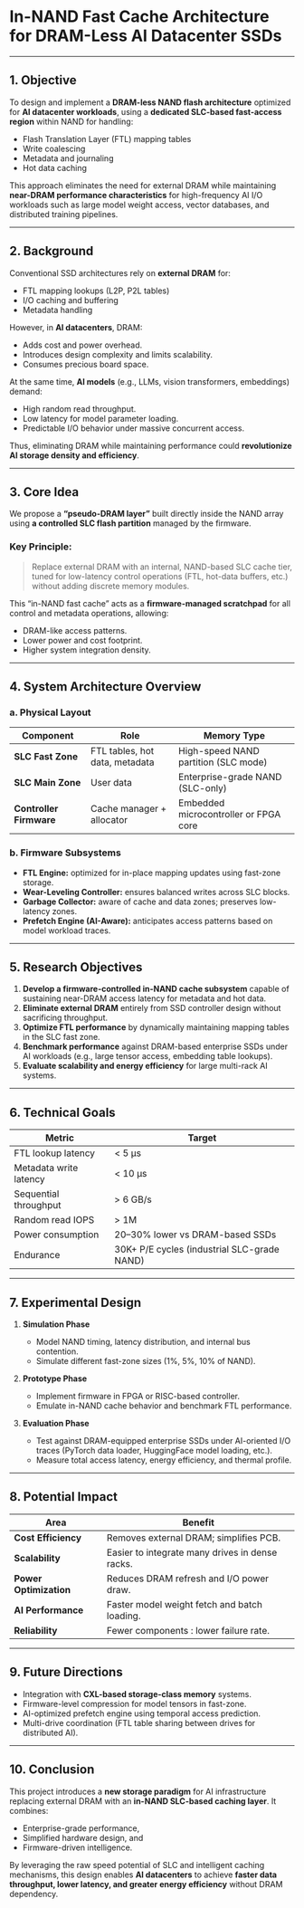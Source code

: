 
# **In-NAND Fast Cache Architecture for DRAM-Less AI Datacenter SSDs**

---

## 1. Objective

To design and implement a **DRAM-less NAND flash architecture** optimized for **AI datacenter workloads**, using a **dedicated SLC-based fast-access region** within NAND for handling:

* Flash Translation Layer (FTL) mapping tables
* Write coalescing
* Metadata and journaling
* Hot data caching

This approach eliminates the need for external DRAM while maintaining **near-DRAM performance characteristics** for high-frequency AI I/O workloads such as large model weight access, vector databases, and distributed training pipelines.

---

## 2. Background

Conventional SSD architectures rely on **external DRAM** for:

* FTL mapping lookups (L2P, P2L tables)
* I/O caching and buffering
* Metadata handling

However, in **AI datacenters**, DRAM:

* Adds cost and power overhead.
* Introduces design complexity and limits scalability.
* Consumes precious board space.

At the same time, **AI models** (e.g., LLMs, vision transformers, embeddings) demand:

* High random read throughput.
* Low latency for model parameter loading.
* Predictable I/O behavior under massive concurrent access.

Thus, eliminating DRAM while maintaining performance could **revolutionize AI storage density and efficiency**.

---

## 3. Core Idea

We propose a **“pseudo-DRAM layer”** built directly inside the NAND array  using **a controlled SLC flash partition** managed by the firmware.

### Key Principle:

> Replace external DRAM with an internal, NAND-based SLC cache tier, tuned for low-latency control operations (FTL, hot-data buffers, etc.) without adding discrete memory modules.

This “in-NAND fast cache” acts as a **firmware-managed scratchpad** for all control and metadata operations, allowing:

* DRAM-like access patterns.
* Lower power and cost footprint.
* Higher system integration density.

---

## 4. System Architecture Overview

### a. Physical Layout

| Component               | Role                           | Memory Type                           |
| ----------------------- | ------------------------------ | ------------------------------------- |
| **SLC Fast Zone**       | FTL tables, hot data, metadata | High-speed NAND partition (SLC mode)  |
| **SLC Main Zone**       | User data                      | Enterprise-grade NAND (SLC-only)      |
| **Controller Firmware** | Cache manager + allocator      | Embedded microcontroller or FPGA core |

### b. Firmware Subsystems

* **FTL Engine:** optimized for in-place mapping updates using fast-zone storage.
* **Wear-Leveling Controller:** ensures balanced writes across SLC blocks.
* **Garbage Collector:** aware of cache and data zones; preserves low-latency zones.
* **Prefetch Engine (AI-Aware):** anticipates access patterns based on model workload traces.

---

## 5. Research Objectives

1. **Develop a firmware-controlled in-NAND cache subsystem** capable of sustaining near-DRAM access latency for metadata and hot data.
2. **Eliminate external DRAM** entirely from SSD controller design without sacrificing throughput.
3. **Optimize FTL performance** by dynamically maintaining mapping tables in the SLC fast zone.
4. **Benchmark performance** against DRAM-based enterprise SSDs under AI workloads (e.g., large tensor access, embedding table lookups).
5. **Evaluate scalability and energy efficiency** for large multi-rack AI systems.

---

## 6. Technical Goals

| Metric                 | Target                                      |
| ---------------------- | ------------------------------------------- |
| FTL lookup latency     | < 5 µs                                      |
| Metadata write latency | < 10 µs                                     |
| Sequential throughput  | > 6 GB/s                                    |
| Random read IOPS       | > 1M                                        |
| Power consumption      | 20–30% lower vs DRAM-based SSDs             |
| Endurance              | 30K+ P/E cycles (industrial SLC-grade NAND) |

---

## 7. Experimental Design

1. **Simulation Phase**

   * Model NAND timing, latency distribution, and internal bus contention.
   * Simulate different fast-zone sizes (1%, 5%, 10% of NAND).

2. **Prototype Phase**

   * Implement firmware in FPGA or RISC-based controller.
   * Emulate in-NAND cache behavior and benchmark FTL performance.

3. **Evaluation Phase**

   * Test against DRAM-equipped enterprise SSDs under AI-oriented I/O traces (PyTorch data loader, HuggingFace model loading, etc.).
   * Measure total access latency, energy efficiency, and thermal profile.

---

## 8. Potential Impact

| Area                   | Benefit                                         |
| ---------------------- | ----------------------------------------------- |
| **Cost Efficiency**    | Removes external DRAM; simplifies PCB.          |
| **Scalability**        | Easier to integrate many drives in dense racks. |
| **Power Optimization** | Reduces DRAM refresh and I/O power draw.        |
| **AI Performance**     | Faster model weight fetch and batch loading.    |
| **Reliability**        | Fewer components : lower failure rate.          |

---

## 9. Future Directions

* Integration with **CXL-based storage-class memory** systems.
* Firmware-level compression for model tensors in fast-zone.
* AI-optimized prefetch engine using temporal access prediction.
* Multi-drive coordination (FTL table sharing between drives for distributed AI).

---

## 10. Conclusion

This project introduces a **new storage paradigm** for AI infrastructure  replacing external DRAM with an **in-NAND SLC-based caching layer**.
It combines:

* Enterprise-grade performance,
* Simplified hardware design, and
* Firmware-driven intelligence.

By leveraging the raw speed potential of SLC and intelligent caching mechanisms, this design enables **AI datacenters** to achieve **faster data throughput, lower latency, and greater energy efficiency** without DRAM dependency.
